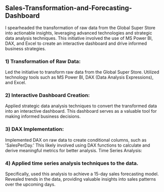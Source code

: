 ## Sales-Transformation-and-Forecasting-Dashboard

I spearheaded the transformation of raw data from the Global Super Store into actionable insights, leveraging advanced technologies and strategic data analysis techniques. This initiative involved the use of MS Power BI, DAX, and Excel to create an interactive dashboard and drive informed business strategies.

### 1) Transformation of Raw Data:

Led the initiative to transform raw data from the Global Super Store.
Utilized technology tools such as MS Power BI, DAX (Data Analysis Expressions), and Excel.

### 2) Interactive Dashboard Creation:
Applied strategic data analysis techniques to convert the transformed data into an interactive dashboard.
This dashboard serves as a valuable tool for making informed business decisions.

### 3) DAX Implementation:
Implemented DAX on raw data to create conditional columns, such as 'SalesPerDay.'
This likely involved using DAX functions to calculate and derive meaningful metrics for better analysis.
Time Series Analysis:

### 4) Applied time series analysis techniques to the data.
Specifically, used this analysis to achieve a 15-day sales forecasting model.
Revealed trends in the data, providing valuable insights into sales patterns over the upcoming days.
